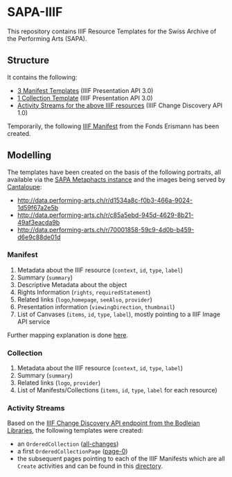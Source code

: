 # SAPA-IIIF
This repository contains IIIF Resource Templates for the Swiss Archive of the Performing Arts (SAPA). 

## Structure

It contains the following: 

- [3 Manifest Templates](/manifests/) (IIIF Presentation API 3.0)
- [1 Collection Template](/collections/) (IIIF Presentation API 3.0)
- [Activity Streams for the above IIIF resources](/activity/) (IIIF Change Discovery API 1.0)

Temporarily, the following [IIIF Manifest](https://raw.githubusercontent.com/julsraemy/SAPA-IIIF/main/manifests/1553-FO-86-1.json) from the Fonds Erismann has been created.

## Modelling

The templates have been created on the basis of the following portraits, all available via the [SAPA Metaphacts instance](https://www.performing-arts.ch/) and the images being served by [Cantaloupe](https://media.performing-arts.ch/iiif/3):

- http://data.performing-arts.ch/r/d1534a8c-f0b3-466a-9024-1d59f67a2e5b
- http://data.performing-arts.ch/r/c85a5ebd-945d-4629-8b21-49af3eacda9b
- http://data.performing-arts.ch/r/70001858-59c9-4d0b-b459-d6e9c88de01d

### Manifest

1. Metadata about the IIIF resource (`context`, `id`, `type`, `label`)
2. Summary (`summary`)
3. Descriptive Metadata about the object
4. Rights Information (`rights`, `requiredStatement`)
5. Related links (`logo`,`homepage`, `seeAlso`, `provider`)
6. Presentation information (`viewingDirection`, `thumbnail`)
7. List of Canvases (`items`, `id`, `type`, `label`), mostly pointing to a IIIF Image API service

Further mapping explanation is done [here](manifests/mapping.md).

### Collection

1. Metadata about the IIIF resource (`context`, `id`, `type`, `label`)
2. Summary (`summary`)
3. Related links (`logo`, `provider`)
4. List of Manifests/Collections (`items`, `id`, `type`, `label` for each resource)

### Activity Streams

Based on the [IIIF Change Discovery  API endpoint from the Bodleian Libraries](https://iiif.bodleian.ox.ac.uk/iiif/activity/all-changes), the following templates were created: 
- an `OrderedCollection` ([all-changes](activity/all-changes.json))
- a first `OrderedCollectionPage` ([page-0](activity/page-0.json))
- the subsequent pages pointing to each of the IIIF Manifests which are all `Create` activities and can be found in this [directory](activity/create/).